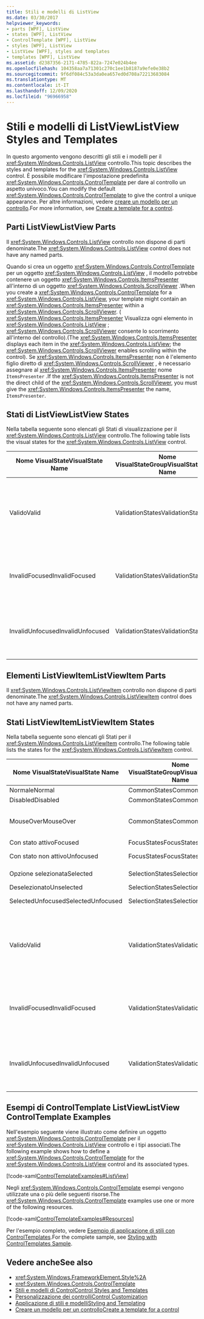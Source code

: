 ```yaml
---
title: Stili e modelli di ListView
ms.date: 03/30/2017
helpviewer_keywords:
- parts [WPF], ListView
- states [WPF], ListView
- ControlTemplate [WPF], ListView
- styles [WPF], ListView
- ListView [WPF], styles and templates
- templates [WPF], ListView
ms.assetid: d2387356-2171-4785-822a-7247e024b4ee
ms.openlocfilehash: 104358aa7a71301c270c1ee1b8187a9efe0e38b2
ms.sourcegitcommit: 9f6df084c53a3da0ea657ed0d708a72213683084
ms.translationtype: MT
ms.contentlocale: it-IT
ms.lasthandoff: 12/09/2020
ms.locfileid: "96966958"
---
```

# <a name="listview-styles-and-templates"></a><span data-ttu-id="23dfa-102">Stili e modelli di ListView</span><span class="sxs-lookup"><span data-stu-id="23dfa-102">ListView Styles and Templates</span></span>
<span data-ttu-id="23dfa-103">In questo argomento vengono descritti gli stili e i modelli per il <xref:System.Windows.Controls.ListView> controllo.</span><span class="sxs-lookup"><span data-stu-id="23dfa-103">This topic describes the styles and templates for the <xref:System.Windows.Controls.ListView> control.</span></span> <span data-ttu-id="23dfa-104">È possibile modificare l'impostazione predefinita <xref:System.Windows.Controls.ControlTemplate> per dare al controllo un aspetto univoco.</span><span class="sxs-lookup"><span data-stu-id="23dfa-104">You can modify the default <xref:System.Windows.Controls.ControlTemplate> to give the control a unique appearance.</span></span> <span data-ttu-id="23dfa-105">Per altre informazioni, vedere [creare un modello per un controllo](/dotnet/desktop-wpf/themes/how-to-create-apply-template).</span><span class="sxs-lookup"><span data-stu-id="23dfa-105">For more information, see [Create a template for a control](/dotnet/desktop-wpf/themes/how-to-create-apply-template).</span></span>  
  
## <a name="listview-parts"></a><span data-ttu-id="23dfa-106">Parti ListView</span><span class="sxs-lookup"><span data-stu-id="23dfa-106">ListView Parts</span></span>  
 <span data-ttu-id="23dfa-107">Il <xref:System.Windows.Controls.ListView> controllo non dispone di parti denominate.</span><span class="sxs-lookup"><span data-stu-id="23dfa-107">The <xref:System.Windows.Controls.ListView> control does not have any named parts.</span></span>  
  
 <span data-ttu-id="23dfa-108">Quando si crea un oggetto <xref:System.Windows.Controls.ControlTemplate> per un oggetto <xref:System.Windows.Controls.ListView> , il modello potrebbe contenere un oggetto <xref:System.Windows.Controls.ItemsPresenter> all'interno di un oggetto <xref:System.Windows.Controls.ScrollViewer> .</span><span class="sxs-lookup"><span data-stu-id="23dfa-108">When you create a <xref:System.Windows.Controls.ControlTemplate> for a <xref:System.Windows.Controls.ListView>, your template might contain an <xref:System.Windows.Controls.ItemsPresenter> within a <xref:System.Windows.Controls.ScrollViewer>.</span></span> <span data-ttu-id="23dfa-109">( <xref:System.Windows.Controls.ItemsPresenter> Visualizza ogni elemento in <xref:System.Windows.Controls.ListView> ; <xref:System.Windows.Controls.ScrollViewer> consente lo scorrimento all'interno del controllo).</span><span class="sxs-lookup"><span data-stu-id="23dfa-109">(The <xref:System.Windows.Controls.ItemsPresenter> displays each item in the <xref:System.Windows.Controls.ListView>; the <xref:System.Windows.Controls.ScrollViewer> enables scrolling within the control).</span></span>  <span data-ttu-id="23dfa-110">Se <xref:System.Windows.Controls.ItemsPresenter> non è l'elemento figlio diretto di <xref:System.Windows.Controls.ScrollViewer> , è necessario assegnare al <xref:System.Windows.Controls.ItemsPresenter> nome `ItemsPresenter` .</span><span class="sxs-lookup"><span data-stu-id="23dfa-110">If the <xref:System.Windows.Controls.ItemsPresenter> is not the direct child of the <xref:System.Windows.Controls.ScrollViewer>, you must give the <xref:System.Windows.Controls.ItemsPresenter> the name, `ItemsPresenter`.</span></span>  
  
## <a name="listview-states"></a><span data-ttu-id="23dfa-111">Stati di ListView</span><span class="sxs-lookup"><span data-stu-id="23dfa-111">ListView States</span></span>  
 <span data-ttu-id="23dfa-112">Nella tabella seguente sono elencati gli Stati di visualizzazione per il <xref:System.Windows.Controls.ListView> controllo.</span><span class="sxs-lookup"><span data-stu-id="23dfa-112">The following table lists the visual states for the <xref:System.Windows.Controls.ListView> control.</span></span>  
  
|<span data-ttu-id="23dfa-113">Nome VisualState</span><span class="sxs-lookup"><span data-stu-id="23dfa-113">VisualState Name</span></span>|<span data-ttu-id="23dfa-114">Nome VisualStateGroup</span><span class="sxs-lookup"><span data-stu-id="23dfa-114">VisualStateGroup Name</span></span>|<span data-ttu-id="23dfa-115">Descrizione</span><span class="sxs-lookup"><span data-stu-id="23dfa-115">Description</span></span>|  
|-|-|-|  
|<span data-ttu-id="23dfa-116">Valido</span><span class="sxs-lookup"><span data-stu-id="23dfa-116">Valid</span></span>|<span data-ttu-id="23dfa-117">ValidationStates</span><span class="sxs-lookup"><span data-stu-id="23dfa-117">ValidationStates</span></span>|<span data-ttu-id="23dfa-118">Il controllo Usa la <xref:System.Windows.Controls.Validation> classe e la <xref:System.Windows.Controls.Validation.HasError%2A?displayProperty=nameWithType> proprietà associata è `false` .</span><span class="sxs-lookup"><span data-stu-id="23dfa-118">The control uses the <xref:System.Windows.Controls.Validation> class and the <xref:System.Windows.Controls.Validation.HasError%2A?displayProperty=nameWithType> attached property is `false`.</span></span>|  
|<span data-ttu-id="23dfa-119">InvalidFocused</span><span class="sxs-lookup"><span data-stu-id="23dfa-119">InvalidFocused</span></span>|<span data-ttu-id="23dfa-120">ValidationStates</span><span class="sxs-lookup"><span data-stu-id="23dfa-120">ValidationStates</span></span>|<span data-ttu-id="23dfa-121">Il <xref:System.Windows.Controls.Validation.HasError%2A?displayProperty=nameWithType> controllo ha lo stato attivo per la proprietà associata `true` .</span><span class="sxs-lookup"><span data-stu-id="23dfa-121">The <xref:System.Windows.Controls.Validation.HasError%2A?displayProperty=nameWithType> attached property is `true` has the control has focus.</span></span>|  
|<span data-ttu-id="23dfa-122">InvalidUnfocused</span><span class="sxs-lookup"><span data-stu-id="23dfa-122">InvalidUnfocused</span></span>|<span data-ttu-id="23dfa-123">ValidationStates</span><span class="sxs-lookup"><span data-stu-id="23dfa-123">ValidationStates</span></span>|<span data-ttu-id="23dfa-124">Il controllo non ha lo <xref:System.Windows.Controls.Validation.HasError%2A?displayProperty=nameWithType> stato attivo per la proprietà associata `true` .</span><span class="sxs-lookup"><span data-stu-id="23dfa-124">The <xref:System.Windows.Controls.Validation.HasError%2A?displayProperty=nameWithType> attached property is `true` has the control does not have focus.</span></span>|  
  
## <a name="listviewitem-parts"></a><span data-ttu-id="23dfa-125">Elementi ListViewItem</span><span class="sxs-lookup"><span data-stu-id="23dfa-125">ListViewItem Parts</span></span>  
 <span data-ttu-id="23dfa-126">Il <xref:System.Windows.Controls.ListViewItem> controllo non dispone di parti denominate.</span><span class="sxs-lookup"><span data-stu-id="23dfa-126">The <xref:System.Windows.Controls.ListViewItem> control does not have any named parts.</span></span>  
  
## <a name="listviewitem-states"></a><span data-ttu-id="23dfa-127">Stati ListViewItem</span><span class="sxs-lookup"><span data-stu-id="23dfa-127">ListViewItem States</span></span>  
 <span data-ttu-id="23dfa-128">Nella tabella seguente sono elencati gli Stati per il <xref:System.Windows.Controls.ListViewItem> controllo.</span><span class="sxs-lookup"><span data-stu-id="23dfa-128">The following table lists the states for the <xref:System.Windows.Controls.ListViewItem> control.</span></span>  
  
|<span data-ttu-id="23dfa-129">Nome VisualState</span><span class="sxs-lookup"><span data-stu-id="23dfa-129">VisualState Name</span></span>|<span data-ttu-id="23dfa-130">Nome VisualStateGroup</span><span class="sxs-lookup"><span data-stu-id="23dfa-130">VisualStateGroup Name</span></span>|<span data-ttu-id="23dfa-131">Descrizione</span><span class="sxs-lookup"><span data-stu-id="23dfa-131">Description</span></span>|  
|-|-|-|  
|<span data-ttu-id="23dfa-132">Normale</span><span class="sxs-lookup"><span data-stu-id="23dfa-132">Normal</span></span>|<span data-ttu-id="23dfa-133">CommonStates</span><span class="sxs-lookup"><span data-stu-id="23dfa-133">CommonStates</span></span>|<span data-ttu-id="23dfa-134">Lo stato predefinito.</span><span class="sxs-lookup"><span data-stu-id="23dfa-134">The default state.</span></span>|  
|<span data-ttu-id="23dfa-135">Disabled</span><span class="sxs-lookup"><span data-stu-id="23dfa-135">Disabled</span></span>|<span data-ttu-id="23dfa-136">CommonStates</span><span class="sxs-lookup"><span data-stu-id="23dfa-136">CommonStates</span></span>|<span data-ttu-id="23dfa-137">Il controllo è disabilitato.</span><span class="sxs-lookup"><span data-stu-id="23dfa-137">The control is disabled.</span></span>|  
|<span data-ttu-id="23dfa-138">MouseOver</span><span class="sxs-lookup"><span data-stu-id="23dfa-138">MouseOver</span></span>|<span data-ttu-id="23dfa-139">CommonStates</span><span class="sxs-lookup"><span data-stu-id="23dfa-139">CommonStates</span></span>|<span data-ttu-id="23dfa-140">Il puntatore del mouse è posizionato sul <xref:System.Windows.Controls.ComboBox> controllo.</span><span class="sxs-lookup"><span data-stu-id="23dfa-140">The mouse pointer is over the <xref:System.Windows.Controls.ComboBox> control.</span></span>|  
|<span data-ttu-id="23dfa-141">Con stato attivo</span><span class="sxs-lookup"><span data-stu-id="23dfa-141">Focused</span></span>|<span data-ttu-id="23dfa-142">FocusStates</span><span class="sxs-lookup"><span data-stu-id="23dfa-142">FocusStates</span></span>|<span data-ttu-id="23dfa-143">Il controllo ha lo stato attivo.</span><span class="sxs-lookup"><span data-stu-id="23dfa-143">The control has focus.</span></span>|  
|<span data-ttu-id="23dfa-144">Con stato non attivo</span><span class="sxs-lookup"><span data-stu-id="23dfa-144">Unfocused</span></span>|<span data-ttu-id="23dfa-145">FocusStates</span><span class="sxs-lookup"><span data-stu-id="23dfa-145">FocusStates</span></span>|<span data-ttu-id="23dfa-146">Il controllo non ha lo stato attivo.</span><span class="sxs-lookup"><span data-stu-id="23dfa-146">The control does not have focus.</span></span>|  
|<span data-ttu-id="23dfa-147">Opzione selezionata</span><span class="sxs-lookup"><span data-stu-id="23dfa-147">Selected</span></span>|<span data-ttu-id="23dfa-148">SelectionStates</span><span class="sxs-lookup"><span data-stu-id="23dfa-148">SelectionStates</span></span>|<span data-ttu-id="23dfa-149">L'elemento è attualmente selezionato.</span><span class="sxs-lookup"><span data-stu-id="23dfa-149">The item is currently selected.</span></span>|  
|<span data-ttu-id="23dfa-150">Deselezionato</span><span class="sxs-lookup"><span data-stu-id="23dfa-150">Unselected</span></span>|<span data-ttu-id="23dfa-151">SelectionStates</span><span class="sxs-lookup"><span data-stu-id="23dfa-151">SelectionStates</span></span>|<span data-ttu-id="23dfa-152">L'elemento non è selezionato.</span><span class="sxs-lookup"><span data-stu-id="23dfa-152">The item is not selected.</span></span>|  
|<span data-ttu-id="23dfa-153">SelectedUnfocused</span><span class="sxs-lookup"><span data-stu-id="23dfa-153">SelectedUnfocused</span></span>|<span data-ttu-id="23dfa-154">SelectionStates</span><span class="sxs-lookup"><span data-stu-id="23dfa-154">SelectionStates</span></span>|<span data-ttu-id="23dfa-155">L'elemento è selezionato, ma non ha uno stato attivo.</span><span class="sxs-lookup"><span data-stu-id="23dfa-155">The item is selected, but does not have focus.</span></span>|  
|<span data-ttu-id="23dfa-156">Valido</span><span class="sxs-lookup"><span data-stu-id="23dfa-156">Valid</span></span>|<span data-ttu-id="23dfa-157">ValidationStates</span><span class="sxs-lookup"><span data-stu-id="23dfa-157">ValidationStates</span></span>|<span data-ttu-id="23dfa-158">Il controllo Usa la <xref:System.Windows.Controls.Validation> classe e la <xref:System.Windows.Controls.Validation.HasError%2A?displayProperty=nameWithType> proprietà associata è `false` .</span><span class="sxs-lookup"><span data-stu-id="23dfa-158">The control uses the <xref:System.Windows.Controls.Validation> class and the <xref:System.Windows.Controls.Validation.HasError%2A?displayProperty=nameWithType> attached property is `false`.</span></span>|  
|<span data-ttu-id="23dfa-159">InvalidFocused</span><span class="sxs-lookup"><span data-stu-id="23dfa-159">InvalidFocused</span></span>|<span data-ttu-id="23dfa-160">ValidationStates</span><span class="sxs-lookup"><span data-stu-id="23dfa-160">ValidationStates</span></span>|<span data-ttu-id="23dfa-161">Il <xref:System.Windows.Controls.Validation.HasError%2A?displayProperty=nameWithType> controllo ha lo stato attivo per la proprietà associata `true` .</span><span class="sxs-lookup"><span data-stu-id="23dfa-161">The <xref:System.Windows.Controls.Validation.HasError%2A?displayProperty=nameWithType> attached property is `true` has the control has focus.</span></span>|  
|<span data-ttu-id="23dfa-162">InvalidUnfocused</span><span class="sxs-lookup"><span data-stu-id="23dfa-162">InvalidUnfocused</span></span>|<span data-ttu-id="23dfa-163">ValidationStates</span><span class="sxs-lookup"><span data-stu-id="23dfa-163">ValidationStates</span></span>|<span data-ttu-id="23dfa-164">Il controllo non ha lo <xref:System.Windows.Controls.Validation.HasError%2A?displayProperty=nameWithType> stato attivo per la proprietà associata `true` .</span><span class="sxs-lookup"><span data-stu-id="23dfa-164">The <xref:System.Windows.Controls.Validation.HasError%2A?displayProperty=nameWithType> attached property is `true` has the control does not have focus.</span></span>|  
  
## <a name="listview-controltemplate-examples"></a><span data-ttu-id="23dfa-165">Esempi di ControlTemplate ListView</span><span class="sxs-lookup"><span data-stu-id="23dfa-165">ListView ControlTemplate Examples</span></span>  
 <span data-ttu-id="23dfa-166">Nell'esempio seguente viene illustrato come definire un oggetto <xref:System.Windows.Controls.ControlTemplate> per il <xref:System.Windows.Controls.ListView> controllo e i tipi associati.</span><span class="sxs-lookup"><span data-stu-id="23dfa-166">The following example shows how to define a <xref:System.Windows.Controls.ControlTemplate> for the <xref:System.Windows.Controls.ListView> control and its associated types.</span></span>  
  
 [!code-xaml[ControlTemplateExamples#ListView](~/samples/snippets/csharp/VS_Snippets_Wpf/ControlTemplateExamples/CS/resources/listview.xaml#listview)]  
  
 <span data-ttu-id="23dfa-167">Negli <xref:System.Windows.Controls.ControlTemplate> esempi vengono utilizzate una o più delle seguenti risorse.</span><span class="sxs-lookup"><span data-stu-id="23dfa-167">The <xref:System.Windows.Controls.ControlTemplate> examples use one or more of the following resources.</span></span>  
  
 [!code-xaml[ControlTemplateExamples#Resources](~/samples/snippets/csharp/VS_Snippets_Wpf/ControlTemplateExamples/CS/resources/shared.xaml#resources)]  
  
 <span data-ttu-id="23dfa-168">Per l'esempio completo, vedere [Esempio di applicazione di stili con ControlTemplates](https://github.com/Microsoft/WPF-Samples/tree/master/Styles%20&%20Templates/IntroToStylingAndTemplating).</span><span class="sxs-lookup"><span data-stu-id="23dfa-168">For the complete sample, see [Styling with ControlTemplates Sample](https://github.com/Microsoft/WPF-Samples/tree/master/Styles%20&%20Templates/IntroToStylingAndTemplating).</span></span>  
  
## <a name="see-also"></a><span data-ttu-id="23dfa-169">Vedere anche</span><span class="sxs-lookup"><span data-stu-id="23dfa-169">See also</span></span>

- <xref:System.Windows.FrameworkElement.Style%2A>
- <xref:System.Windows.Controls.ControlTemplate>
- [<span data-ttu-id="23dfa-170">Stili e modelli di Control</span><span class="sxs-lookup"><span data-stu-id="23dfa-170">Control Styles and Templates</span></span>](control-styles-and-templates.md)
- [<span data-ttu-id="23dfa-171">Personalizzazione dei controlli</span><span class="sxs-lookup"><span data-stu-id="23dfa-171">Control Customization</span></span>](control-customization.md)
- [<span data-ttu-id="23dfa-172">Applicazione di stili e modelli</span><span class="sxs-lookup"><span data-stu-id="23dfa-172">Styling and Templating</span></span>](/dotnet/desktop-wpf/fundamentals/styles-templates-overview)
- [<span data-ttu-id="23dfa-173">Creare un modello per un controllo</span><span class="sxs-lookup"><span data-stu-id="23dfa-173">Create a template for a control</span></span>](/dotnet/desktop-wpf/themes/how-to-create-apply-template)
